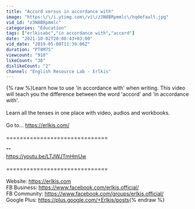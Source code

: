 ```yaml
---
title: "Accord versus in accordance with"
image: "https:\/\/i.ytimg.com\/vi\/z3N8BRpmmlc\/hqdefault.jpg"
vid_id: "z3N8BRpmmlc"
categories: "Education"
tags: ["erlkisabc","in accordance with","accord"]
date: "2021-10-02T20:08:43+03:00"
vid_date: "2019-05-08T11:39:06Z"
duration: "PT8M7S"
viewcount: "918"
likeCount: "38"
dislikeCount: "2"
channel: "English Resource Lab - Erlkis"
---
```

{% raw %}Learn how to use 'in accordance with' when writing. This video will teach you the difference between the word 'accord' and 'in accordance with'. <br /><br />Learn all the tenses in one place with video, audios and workbooks.<br /><br />Go to... <a rel="nofollow" target="blank" href="https://erlkis.com/">https://erlkis.com/</a><br /><br />==============================<br /><br />&quot;&quot;<br /><a rel="nofollow" target="blank" href="https://youtu.be/LTJWJTmHmUw">https://youtu.be/LTJWJTmHmUw</a><br /><br />==============================<br /><br />Website:   <a rel="nofollow" target="blank" href="https://erlkis.com">https://erlkis.com</a> <br />FB Business:   <a rel="nofollow" target="blank" href="https://www.facebook.com/erlkis.official/">https://www.facebook.com/erlkis.official/</a><br />FB Community:  <a rel="nofollow" target="blank" href="https://www.facebook.com/groups/erlkis.official/">https://www.facebook.com/groups/erlkis.official/</a><br />Google Plus:   <a rel="nofollow" target="blank" href="https://plus.google.com/+Erlkis/posts">https://plus.google.com/+Erlkis/posts</a>{% endraw %}
